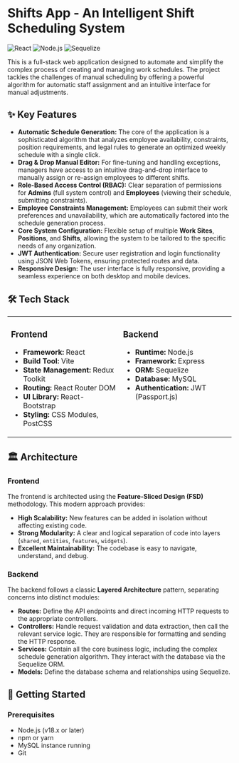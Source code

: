 # Shifts App - An Intelligent Shift Scheduling System

![React](https://img.shields.io/badge/React-20232A?style=for-the-badge&logo=react&logoColor=61DAFB)
![Node.js](https://img.shields.io/badge/Node.js-339933?style=for-the-badge&logo=nodedotjs&logoColor=white)
![Sequelize](https://img.shields.io/badge/Sequelize-52B0E7?style=for-the-badge&logo=sequelize&logoColor=white)


This is a full-stack web application designed to automate and simplify the complex process of creating and managing work schedules. The project tackles the challenges of manual scheduling by offering a powerful algorithm for automatic staff assignment and an intuitive interface for manual adjustments.

## ✨ Key Features

-   **Automatic Schedule Generation:** The core of the application is a sophisticated algorithm that analyzes employee availability, constraints, position requirements, and legal rules to generate an optimized weekly schedule with a single click.
-   **Drag & Drop Manual Editor:** For fine-tuning and handling exceptions, managers have access to an intuitive drag-and-drop interface to manually assign or re-assign employees to different shifts.
-   **Role-Based Access Control (RBAC):** Clear separation of permissions for **Admins** (full system control) and **Employees** (viewing their schedule, submitting constraints).
-   **Employee Constraints Management:** Employees can submit their work preferences and unavailability, which are automatically factored into the schedule generation process.
-   **Core System Configuration:** Flexible setup of multiple **Work Sites**, **Positions**, and **Shifts**, allowing the system to be tailored to the specific needs of any organization.
-   **JWT Authentication:** Secure user registration and login functionality using JSON Web Tokens, ensuring protected routes and data.
-   **Responsive Design:** The user interface is fully responsive, providing a seamless experience on both desktop and mobile devices.

## 🛠️ Tech Stack

<table width="100%">
  <tr valign="top">
    <td width="50%">
      <h3>Frontend</h3>
      <ul>
        <li><b>Framework:</b> React</li>
        <li><b>Build Tool:</b> Vite</li>
        <li><b>State Management:</b> Redux Toolkit</li>
        <li><b>Routing:</b> React Router DOM</li>
        <li><b>UI Library:</b> React-Bootstrap</li>
        <li><b>Styling:</b> CSS Modules, PostCSS</li>
      </ul>
    </td>
    <td width="50%">
      <h3>Backend</h3>
      <ul>
        <li><b>Runtime:</b> Node.js</li>
        <li><b>Framework:</b> Express</li>
        <li><b>ORM:</b> Sequelize</li>
        <li><b>Database:</b> MySQL</li>
        <li><b>Authentication:</b> JWT (Passport.js)</li>
      </ul>
    </td>
  </tr>
</table>

## 🏛️ Architecture

### Frontend
The frontend is architected using the **Feature-Sliced Design (FSD)** methodology. This modern approach provides:
-   **High Scalability:** New features can be added in isolation without affecting existing code.
-   **Strong Modularity:** A clear and logical separation of code into layers (`shared`, `entities`, `features`, `widgets`).
-   **Excellent Maintainability:** The codebase is easy to navigate, understand, and debug.

### Backend
The backend follows a classic **Layered Architecture** pattern, separating concerns into distinct modules:
-   **Routes:** Define the API endpoints and direct incoming HTTP requests to the appropriate controllers.
-   **Controllers:** Handle request validation and data extraction, then call the relevant service logic. They are responsible for formatting and sending the HTTP response.
-   **Services:** Contain all the core business logic, including the complex schedule generation algorithm. They interact with the database via the Sequelize ORM.
-   **Models:** Define the database schema and relationships using Sequelize.

## 🚀 Getting Started

### Prerequisites
-   Node.js (v18.x or later)
-   npm or yarn
-   MySQL instance running
-   Git

